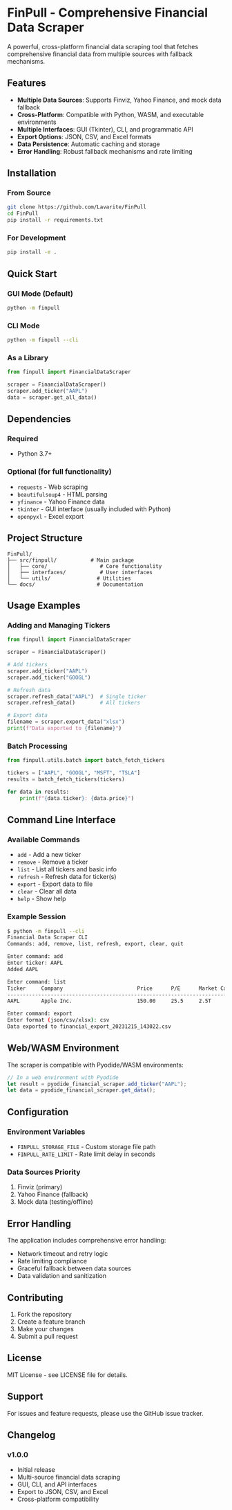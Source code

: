 # FinPull - Comprehensive Financial Data Scraper

A powerful, cross-platform financial data scraping tool that fetches comprehensive financial data from multiple sources with fallback mechanisms.

## Features

- **Multiple Data Sources**: Supports Finviz, Yahoo Finance, and mock data fallback
- **Cross-Platform**: Compatible with Python, WASM, and executable environments
- **Multiple Interfaces**: GUI (Tkinter), CLI, and programmatic API
- **Export Options**: JSON, CSV, and Excel formats
- **Data Persistence**: Automatic caching and storage
- **Error Handling**: Robust fallback mechanisms and rate limiting

## Installation

### From Source
```bash
git clone https://github.com/Lavarite/FinPull
cd FinPull
pip install -r requirements.txt
```

### For Development
```bash
pip install -e .
```

## Quick Start

### GUI Mode (Default)
```bash
python -m finpull
```

### CLI Mode
```bash
python -m finpull --cli
```

### As a Library
```python
from finpull import FinancialDataScraper

scraper = FinancialDataScraper()
scraper.add_ticker("AAPL")
data = scraper.get_all_data()
```

## Dependencies

### Required
- Python 3.7+

### Optional (for full functionality)
- `requests` - Web scraping
- `beautifulsoup4` - HTML parsing
- `yfinance` - Yahoo Finance data
- `tkinter` - GUI interface (usually included with Python)
- `openpyxl` - Excel export

## Project Structure

```
FinPull/
├── src/finpull/           # Main package
│   ├── core/                 # Core functionality
│   ├── interfaces/           # User interfaces
│   └── utils/               # Utilities
└── docs/                    # Documentation
```

## Usage Examples

### Adding and Managing Tickers
```python
from finpull import FinancialDataScraper

scraper = FinancialDataScraper()

# Add tickers
scraper.add_ticker("AAPL")
scraper.add_ticker("GOOGL")

# Refresh data
scraper.refresh_data("AAPL")  # Single ticker
scraper.refresh_data()        # All tickers

# Export data
filename = scraper.export_data("xlsx")
print(f"Data exported to {filename}")
```

### Batch Processing
```python
from finpull.utils.batch import batch_fetch_tickers

tickers = ["AAPL", "GOOGL", "MSFT", "TSLA"]
results = batch_fetch_tickers(tickers)

for data in results:
    print(f"{data.ticker}: {data.price}")
```

## Command Line Interface

### Available Commands
- `add` - Add a new ticker
- `remove` - Remove a ticker
- `list` - List all tickers and basic info
- `refresh` - Refresh data for ticker(s)
- `export` - Export data to file
- `clear` - Clear all data
- `help` - Show help

### Example Session
```bash
$ python -m finpull --cli
Financial Data Scraper CLI
Commands: add, remove, list, refresh, export, clear, quit

Enter command: add
Enter ticker: AAPL
Added AAPL

Enter command: list
Ticker     Company                        Price      P/E      Market Cap     
--------------------------------------------------------------------------------
AAPL       Apple Inc.                     150.00     25.5     2.5T           

Enter command: export
Enter format (json/csv/xlsx): csv
Data exported to financial_export_20231215_143022.csv
```

## Web/WASM Environment

The scraper is compatible with Pyodide/WASM environments:

```javascript
// In a web environment with Pyodide
let result = pyodide_financial_scraper.add_ticker("AAPL");
let data = pyodide_financial_scraper.get_data();
```

## Configuration

### Environment Variables
- `FINPULL_STORAGE_FILE` - Custom storage file path
- `FINPULL_RATE_LIMIT` - Rate limit delay in seconds

### Data Sources Priority
1. Finviz (primary)
2. Yahoo Finance (fallback)
3. Mock data (testing/offline)

## Error Handling

The application includes comprehensive error handling:
- Network timeout and retry logic
- Rate limiting compliance
- Graceful fallback between data sources
- Data validation and sanitization

## Contributing

1. Fork the repository
2. Create a feature branch
3. Make your changes
4. Submit a pull request

## License

MIT License - see LICENSE file for details.

## Support

For issues and feature requests, please use the GitHub issue tracker.

## Changelog

### v1.0.0
- Initial release
- Multi-source financial data scraping
- GUI, CLI, and API interfaces
- Export to JSON, CSV, and Excel
- Cross-platform compatibility 